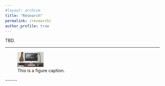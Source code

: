 ```yaml
---
#layout: archive
title: "Research"
permalink: /research/
author_profile: true
---
```



TBD.

------
<figure>
  <img src="/images/foo-bar-identity.jpg" alt="this is a placeholder image" width="20%" height="20%" />
  <figcaption>This is a figure caption.</figcaption>
</figure>
------